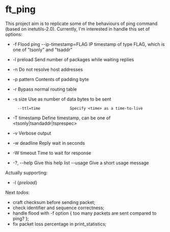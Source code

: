 # ft_ping

This project aim is to replicate some of the behaviours of ping command (based on inetutils-2.0).
Currently, I'm interested in handle this set of options:

- -f                         Flood ping
        --ip-timestamp=FLAG    IP timestamp of type FLAG, which is one of
                               "tsonly" and "tsaddr"

- -l preload                 Send <preload> number of packages while waiting
                               replies

- -n                         Do not resolve host addresses

- -p pattern                 Contents of padding byte

- -r                         Bypass normal routing table

- -s size                    Use <size> as number of data bytes to be sent

        --ttl=time             Specify <time> as a time-to-live

- -T timestamp               Define timestamp, can be one of
                               <tsonly|tsandaddr|tsprespec>

- -v                         Verbose output
- -w deadline                Reply wait <deadline> in seconds

- -W timeout                 Time to wait for response

- -?, --help                 Give this help list
      --usage                Give a short usage message

Actually supporting:
- -l {*preload*}


Next *todos*:

- craft checksum before sending packet;
- check identifier and sequence correctness;
- handle flood with -f option { too many packets are sent compared to ping? };
- fix packet loss percentage in print_statistics;
